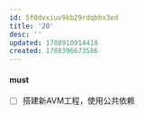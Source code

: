 ```yaml
---
id: 5f0dvxiuv9kb29rdqbhx3ed
title: '20'
desc: ''
updated: 1708910914418
created: 1708396673586
---
```


#### must
- [ ] 搭建新AVM工程，使用公共依赖